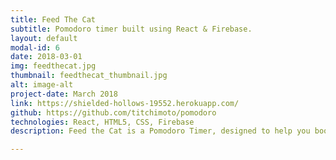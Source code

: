 ```yaml
---
title: Feed The Cat
subtitle: Pomodoro timer built using React & Firebase.
layout: default
modal-id: 6
date: 2018-03-01
img: feedthecat.jpg
thumbnail: feedthecat_thumbnail.jpg
alt: image-alt
project-date: March 2018
link: https://shielded-hollows-19552.herokuapp.com/
github: https://github.com/titchimoto/pomodoro
technologies: React, HTML5, CSS, Firebase
description: Feed the Cat is a Pomodoro Timer, designed to help you boost productivity and master time-management. It is built in React, with Firebase used to store user tasks.

---
```

